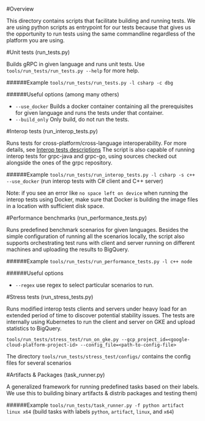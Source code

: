 #Overview

This directory contains scripts that facilitate building and running tests. We are using python scripts as entrypoint for our
tests because that gives us the opportunity to run tests using the same commandline regardless of the platform you are using.

#Unit tests (run_tests.py)

Builds gRPC in given language and runs unit tests. Use `tools/run_tests/run_tests.py --help` for more help.

######Example
`tools/run_tests/run_tests.py -l csharp -c dbg`

######Useful options (among many others)
- `--use_docker` Builds a docker container containing all the prerequisites for given language and runs the tests under that container.
- `--build_only` Only build, do not run the tests.

#Interop tests (run_interop_tests.py)

Runs tests for cross-platform/cross-language interoperability. For more details, see [Interop tests descriptions](/doc/interop-test-descriptions.md)
The script is also capable of running interop tests for grpc-java and grpc-go, using sources checked out alongside the ones of the grpc repository.

######Example
`tools/run_tests/run_interop_tests.py -l csharp -s c++ --use_docker` (run interop tests with C# client and C++ server)

Note: if you see an error like `no space left on device` when running the
interop tests using Docker, make sure that Docker is building the image files in
a location with sufficient disk space.

#Performance benchmarks (run_performance_tests.py)

Runs predefined benchmark scenarios for given languages. Besides the simple configuration of running all the scenarios locally,
the script also supports orchestrating test runs with client and server running on different machines and uploading the results
to BigQuery.

######Example
`tools/run_tests/run_performance_tests.py -l c++ node`

######Useful options
- `--regex` use regex to select particular scenarios to run.

#Stress tests (run_stress_tests.py)

Runs modified interop tests clients and servers under heavy load for an extended period of time to discover potential stability issues.
The tests are internally using Kubernetes to run the client and server on GKE and upload statistics to BigQuery.

`tools/run_tests/stress_test/run_on_gke.py --gcp_project_id=<google-cloud-platform-project-id> --config_file=<path-to-config-file>` 

The directory `tools/run_tests/stress_test/configs/` contains the config files for several scenarios

#Artifacts & Packages (task_runner.py)

A generalized framework for running predefined tasks based on their labels. We use this to building binary artifacts & distrib packages and testing them)

######Example
`tools/run_tests/task_runner.py -f python artifact linux x64` (build tasks with labels `python`, `artifact`, `linux`, and `x64`)

